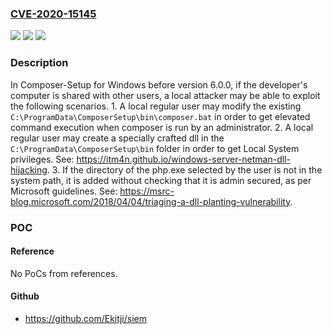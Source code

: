 ### [CVE-2020-15145](https://cve.mitre.org/cgi-bin/cvename.cgi?name=CVE-2020-15145)
![](https://img.shields.io/static/v1?label=Product&message=windows-setup&color=blue)
![](https://img.shields.io/static/v1?label=Version&message=%3C%206.0.0%20&color=brightgreen)
![](https://img.shields.io/static/v1?label=Vulnerability&message=CWE-276%3A%20Incorrect%20Default%20Permissions&color=brightgreen)

### Description

In Composer-Setup for Windows before version 6.0.0, if the developer's computer is shared with other users, a local attacker may be able to exploit the following scenarios. 1. A local regular user may modify the existing `C:\ProgramData\ComposerSetup\bin\composer.bat` in order to get elevated command execution when composer is run by an administrator. 2. A local regular user may create a specially crafted dll in the `C:\ProgramData\ComposerSetup\bin` folder in order to get Local System privileges. See: https://itm4n.github.io/windows-server-netman-dll-hijacking. 3. If the directory of the php.exe selected by the user is not in the system path, it is added without checking that it is admin secured, as per Microsoft guidelines. See: https://msrc-blog.microsoft.com/2018/04/04/triaging-a-dll-planting-vulnerability.

### POC

#### Reference
No PoCs from references.

#### Github
- https://github.com/Ekitji/siem


